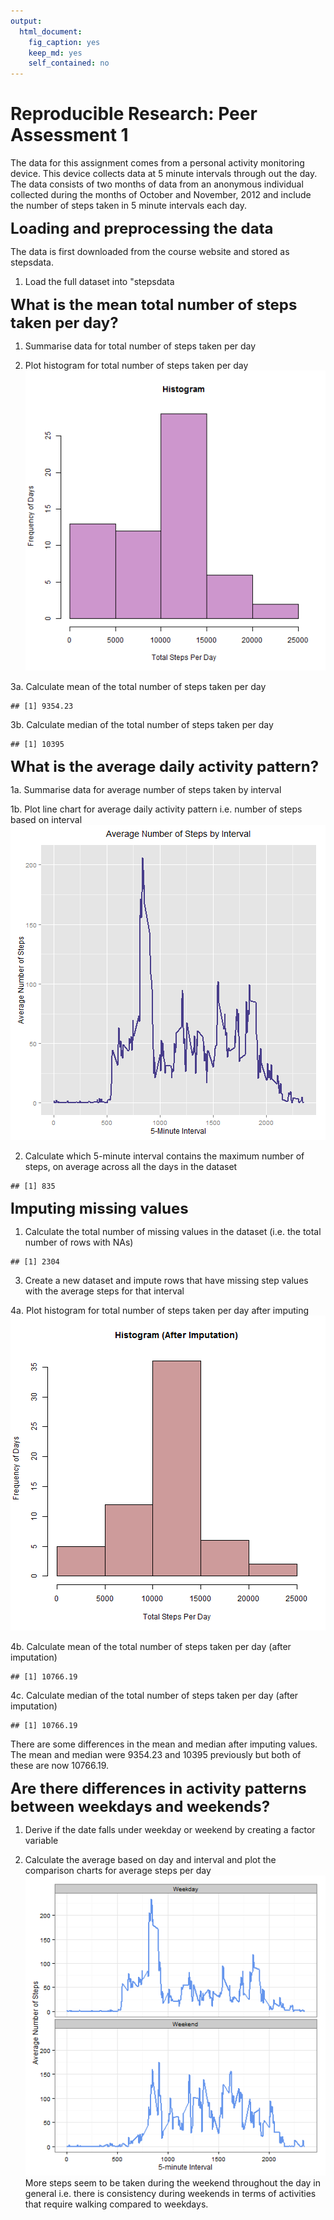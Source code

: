 ```yaml
---
output:
  html_document:
    fig_caption: yes
    keep_md: yes
    self_contained: no
---
```

<h1>Reproducible Research: Peer Assessment 1</h1>
<p>
The data for this assignment comes from a personal activity monitoring device. This device collects data at 5 minute intervals through out the day. The data consists of two months of data from an anonymous individual collected during the months of October and November, 2012 and include the number of steps taken in 5 minute intervals each day.
</p>
<p>
<font size=+2><b>Loading and preprocessing the data</b></font>

The data is first downloaded from the course website and stored as stepsdata.

1. Load the full dataset into "stepsdata

</p>
<p>
<font size=+2><b>What is the mean total number of steps taken per day?</b></font>

1. Summarise data for total number of steps taken per day


2. Plot histogram for total number of steps taken per day
![plot of chunk PlotHistogram](figure/PlotHistogram-1.png) 

3a. Calculate mean of the total number of steps taken per day

```
## [1] 9354.23
```

3b. Calculate median of the total number of steps taken per day

```
## [1] 10395
```
</p>
<p>
<font size=+2><b>What is the average daily activity pattern?</b></font>

1a. Summarise data for average number of steps taken by interval


1b. Plot line chart for average daily activity pattern i.e. number of steps based on interval
![plot of chunk PlotLine](figure/PlotLine-1.png) 

2. Calculate which 5-minute interval contains the maximum number of steps, on average across all the days in the dataset

```
## [1] 835
```
</p>
<p>
<font size=+2><b>Imputing missing values</b></font>

1. Calculate the total number of missing values in the dataset (i.e. the total number of rows with NAs)

```
## [1] 2304
```

3. Create a new dataset and impute rows that have missing step values with the average steps for that interval


4a. Plot histogram for total number of steps taken per day after imputing
![plot of chunk PlotImputedHistogram](figure/PlotImputedHistogram-1.png) 

4b. Calculate mean of the total number of steps taken per day (after imputation)

```
## [1] 10766.19
```

4c. Calculate median of the total number of steps taken per day (after imputation)

```
## [1] 10766.19
```
There are some differences in the mean and median after imputing values.  The mean and median were 9354.23 and 10395 previously but both of these are now 10766.19.
</p>
<p>
<font size=+2><b>Are there differences in activity patterns between weekdays and weekends?</b></font>

1. Derive if the date falls under weekday or weekend by creating a factor variable


2. Calculate the average based on day and interval and plot the comparison charts for average steps per day
![plot of chunk PlotPanel](figure/PlotPanel-1.png) 
<br>More steps seem to be taken during the weekend throughout the day in general i.e. there is consistency during weekends in terms of activities that require walking compared to weekdays.
</p>
